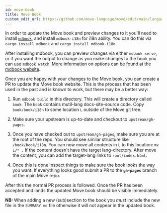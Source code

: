 ```yaml
---
id: move-book
title: Move Book
custom_edit_url: https://github.com/move-language/move/edit/main/language/documentation/book/README.md
---
```


In order to update the Move book and preview changes to it you'll need to
install
[`mdbook`](https://rust-lang.github.io/mdBook/guide/installation.html), and install `mdbook-i18n` for i18n ability. You
can do this via `cargo install mdbook` and `cargo install mdbook-i18n`.

After installing mdbook, you can preview changes via either `mdbook serve`,
or if you want the output to change as you make changes to the book you can
use `mdbook watch`. More information on options can be found at the [mdbook
website](https://rust-lang.github.io/mdBook/).

Once you are happy with your changes to the Move book, you can create a PR to
update the Move book website. This is the process that has been used in
the past and is known to work, but there may be a better way:

1. Run `mdbook build` in this directory. This will create a directory
   called `book`. The `book` contains mutil-lang docs-site-source code. Copy `book/book/i18n` to
   some location `L` outside of the Move git tree.

2. Make sure your upstream is up-to-date and checkout to `upstream/gh-pages`.

3. Once you have checked out to `upstream/gh-pages`, make sure you are at the
   root of the repo. You should see similar structure like `/book/book/i18n`. You can now
   move all contents in `L` to this location: `mv L/* .` If the content doesn't have the target lang-directory.
   After move the content, you can add the target-lang links to `root/index.html`.

4. Once this is done inspect things to make sure the book looks the way you
   want. If everything looks good submit a PR to the **`gh-pages`** branch of the
   main Move repo.

After this the normal PR process is followed. Once the PR has been accepted and
lands the updated Move book should be visible immediately.

**NB:** When adding a new (sub)section to the book you _must_ include the new
file in the `SUMMARY.md` file otherwise it will not appear in the updated book.
